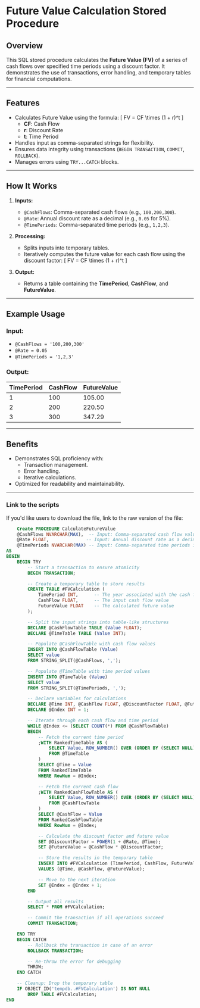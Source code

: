 # Future Value Calculation Stored Procedure

## Overview
This SQL stored procedure calculates the **Future Value (FV)** of a series of cash flows over specified time periods using a discount factor. It demonstrates the use of transactions, error handling, and temporary tables for financial computations.

---

## Features
- Calculates Future Value using the formula:
  \[
  FV = CF \times (1 + r)^t
  \]
  - **CF**: Cash Flow
  - **r**: Discount Rate
  - **t**: Time Period
- Handles input as comma-separated strings for flexibility.
- Ensures data integrity using transactions (`BEGIN TRANSACTION`, `COMMIT`, `ROLLBACK`).
- Manages errors using `TRY...CATCH` blocks.

---

## How It Works
1. **Inputs:**
   - `@CashFlows`: Comma-separated cash flows (e.g., `100,200,300`).
   - `@Rate`: Annual discount rate as a decimal (e.g., `0.05` for 5%).
   - `@TimePeriods`: Comma-separated time periods (e.g., `1,2,3`).

2. **Processing:**
   - Splits inputs into temporary tables.
   - Iteratively computes the future value for each cash flow using the discount factor:
     \[
     FV = CF \times (1 + r)^t
     \]

3. **Output:**
   - Returns a table containing the **TimePeriod**, **CashFlow**, and **FutureValue**.

---

## Example Usage
### Input:
- `@CashFlows = '100,200,300'`
- `@Rate = 0.05`
- `@TimePeriods = '1,2,3'`

### Output:
| TimePeriod | CashFlow | FutureValue |
|------------|----------|-------------|
| 1          | 100      | 105.00      |
| 2          | 200      | 220.50      |
| 3          | 300      | 347.29      |

---

## Benefits
- Demonstrates SQL proficiency with:
  - Transaction management.
  - Error handling.
  - Iterative calculations.
- Optimized for readability and maintainability.



---

### **Link to the scripts**
If you'd like users to download the file, link to the raw version of the file:

```sql
    Create PROCEDURE CalculateFutureValue
    @CashFlows NVARCHAR(MAX),  -- Input: Comma-separated cash flow values
    @Rate FLOAT,              -- Input: Annual discount rate as a decimal (e.g., 0.05 for 5%)
    @TimePeriods NVARCHAR(MAX) -- Input: Comma-separated time periods in years
AS
BEGIN
    BEGIN TRY
        -- Start a transaction to ensure atomicity
        BEGIN TRANSACTION;

        -- Create a temporary table to store results
        CREATE TABLE #FVCalculation (
            TimePeriod INT,      -- The year associated with the cash flow
            CashFlow FLOAT,      -- The input cash flow value
            FutureValue FLOAT    -- The calculated future value
        );

        -- Split the input strings into table-like structures
        DECLARE @CashFlowTable TABLE (Value FLOAT);
        DECLARE @TimeTable TABLE (Value INT);

        -- Populate @CashFlowTable with cash flow values
        INSERT INTO @CashFlowTable (Value)
        SELECT value
        FROM STRING_SPLIT(@CashFlows, ',');

        -- Populate @TimeTable with time period values
        INSERT INTO @TimeTable (Value)
        SELECT value
        FROM STRING_SPLIT(@TimePeriods, ',');

        -- Declare variables for calculations
        DECLARE @Time INT, @CashFlow FLOAT, @DiscountFactor FLOAT, @FutureValue FLOAT;
        DECLARE @Index INT = 1;

        -- Iterate through each cash flow and time period
        WHILE @Index <= (SELECT COUNT(*) FROM @CashFlowTable)
        BEGIN
            -- Fetch the current time period
            ;WITH RankedTimeTable AS (
                SELECT Value, ROW_NUMBER() OVER (ORDER BY (SELECT NULL)) AS RowNum
                FROM @TimeTable
            )
            SELECT @Time = Value
            FROM RankedTimeTable
            WHERE RowNum = @Index;

            -- Fetch the current cash flow
            ;WITH RankedCashFlowTable AS (
                SELECT Value, ROW_NUMBER() OVER (ORDER BY (SELECT NULL)) AS RowNum
                FROM @CashFlowTable
            )
            SELECT @CashFlow = Value
            FROM RankedCashFlowTable
            WHERE RowNum = @Index;

            -- Calculate the discount factor and future value
            SET @DiscountFactor = POWER(1 + @Rate, @Time);
            SET @FutureValue = @CashFlow * @DiscountFactor;

            -- Store the results in the temporary table
            INSERT INTO #FVCalculation (TimePeriod, CashFlow, FutureValue)
            VALUES (@Time, @CashFlow, @FutureValue);

            -- Move to the next iteration
            SET @Index = @Index + 1;
        END

        -- Output all results
        SELECT * FROM #FVCalculation;

        -- Commit the transaction if all operations succeed
        COMMIT TRANSACTION;

    END TRY
    BEGIN CATCH
        -- Rollback the transaction in case of an error
        ROLLBACK TRANSACTION;

        -- Re-throw the error for debugging
        THROW;
    END CATCH

    -- Cleanup: Drop the temporary table
    IF OBJECT_ID('tempdb..#FVCalculation') IS NOT NULL
        DROP TABLE #FVCalculation;
END



